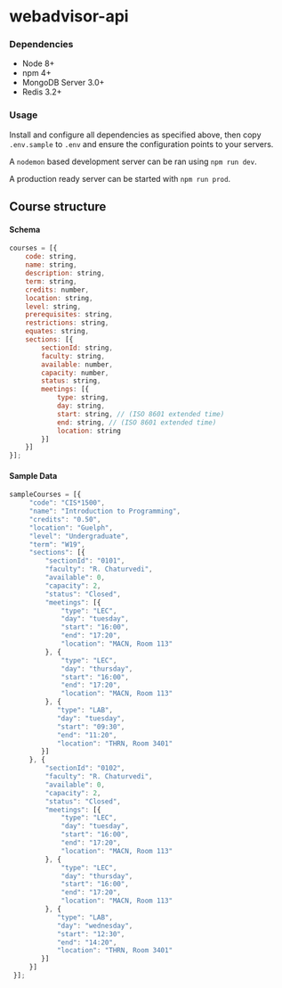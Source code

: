 # webadvisor-api

### Dependencies
- Node 8+
- npm 4+
- MongoDB Server 3.0+
- Redis 3.2+

### Usage
Install and configure all dependencies as specified above, then copy `.env.sample` to `.env` and ensure the configuration points to your servers. 

A `nodemon` based development server can be ran using `npm run dev`.

A production ready server can be started with `npm run prod`.

Course structure
----------------
#### Schema
```javascript
courses = [{
    code: string,
    name: string,
    description: string,
    term: string,
    credits: number,
    location: string,
    level: string,
    prerequisites: string,
    restrictions: string,
    equates: string,
    sections: [{
        sectionId: string,
        faculty: string,
        available: number,
        capacity: number,
        status: string,
        meetings: [{
            type: string,
            day: string,
            start: string, // (ISO 8601 extended time)
            end: string, // (ISO 8601 extended time)
            location: string
        }]
    }]
}];
```

#### Sample Data
```javascript
sampleCourses = [{
     "code": "CIS*1500",
     "name": "Introduction to Programming",
     "credits": "0.50",
     "location": "Guelph",
     "level": "Undergraduate",
     "term": "W19",
     "sections": [{
         "sectionId": "0101",
         "faculty": "R. Chaturvedi",
         "available": 0,
         "capacity": 2,
         "status": "Closed",
         "meetings": [{
             "type": "LEC",
             "day": "tuesday",
             "start": "16:00",
             "end": "17:20",
             "location": "MACN, Room 113"
         }, {
             "type": "LEC",
             "day": "thursday",
             "start": "16:00",
             "end": "17:20",
             "location": "MACN, Room 113"
         }, {
            "type": "LAB",
            "day": "tuesday",
            "start": "09:30",
            "end": "11:20",
            "location": "THRN, Room 3401"
        }]
     }, {
         "sectionId": "0102",
         "faculty": "R. Chaturvedi",
         "available": 0,
         "capacity": 2,
         "status": "Closed",
         "meetings": [{
             "type": "LEC",
             "day": "tuesday",
             "start": "16:00",
             "end": "17:20",
             "location": "MACN, Room 113"
         }, {
             "type": "LEC",
             "day": "thursday",
             "start": "16:00",
             "end": "17:20",
             "location": "MACN, Room 113"
         }, {
            "type": "LAB",
            "day": "wednesday",
            "start": "12:30",
            "end": "14:20",
            "location": "THRN, Room 3401"
        }]
     }]
 }];
```
